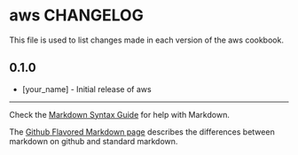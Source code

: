 aws CHANGELOG
=============

This file is used to list changes made in each version of the aws cookbook.

0.1.0
-----
- [your_name] - Initial release of aws

- - -
Check the [Markdown Syntax Guide](http://daringfireball.net/projects/markdown/syntax) for help with Markdown.

The [Github Flavored Markdown page](http://github.github.com/github-flavored-markdown/) describes the differences between markdown on github and standard markdown.
